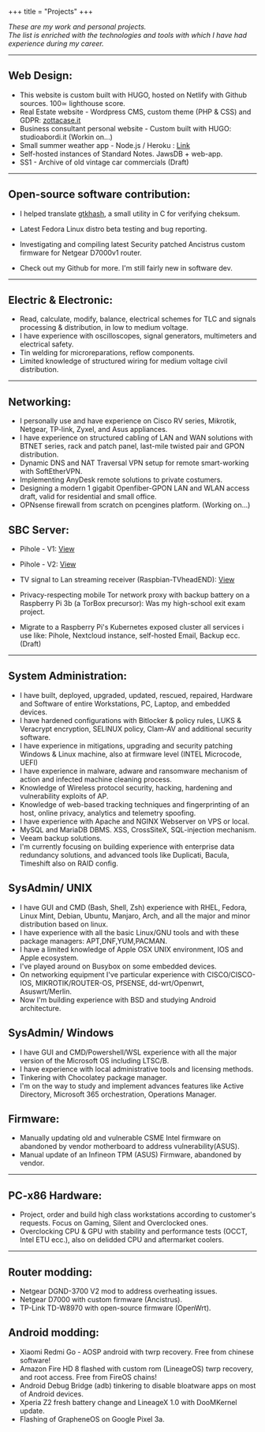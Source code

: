 +++
title = "Projects"
+++

_These are my work and personal projects._ <br>
_The list is enriched with the technologies and tools with which I have had experience during my career._

-----------

Web Design:
-----------
* This website is custom built with HUGO, hosted on Netlify with Github sources. 100≃ lighthouse score. 
* Real Estate website - Wordpress CMS, custom theme (PHP & CSS) and GDPR: <a href="https://www.zottacase.it">zottacase.it</a>
* Business consultant personal website - Custom built with HUGO: studioabordi.it (Workin on...)
* Small summer weather app - Node.js / Heroku : <a href="https://app-meteo-mf.herokuapp.com/">Link</a>
* Self-hosted instances of Standard Notes. JawsDB + web-app.
* SS1 - Archive of old vintage car commercials (Draft)

-----------

Open-source software contribution:
-----------
* I helped translate <a href="https://github.com/tristanheaven/gtkhash">gtkhash</a>, a small utility in C for verifying cheksum.
* Latest Fedora Linux distro beta testing and bug reporting.
* Investigating and compiling latest Security patched Ancistrus custom firmware for Netgear D7000v1 router.

* Check out my Github for more. I'm still fairly new in software dev.

-----------

Electric & Electronic:
-----------
* Read, calculate, modify, balance, electrical schemes for TLC and signals processing & distribution, in low to medium voltage. 
* I have experience with oscilloscopes, signal generators, multimeters and electrical safety.
* Tin welding for microreparations, reflow components.
* Limited knowledge of structured wiring for medium voltage civil distribution.

-----------

Networking:
-----------
* I personally use and have experience on Cisco RV series, Mikrotik, Netgear, TP-link, Zyxel, and Asus appliances.
* I have experience on structured cabling of LAN and WAN solutions with BTNET series, rack and patch panel, last-mile twisted pair and GPON distribution.
* Dynamic DNS and NAT Traversal VPN setup for remote smart-working with SoftEtherVPN.
* Implementing AnyDesk remote solutions to private costumers. 
* Designing a modern 1 gigabit Openfiber-GPON LAN and WLAN access draft, valid for residential and small office.
* OPNsense firewall from scratch on pcengines platform. (Working on...)

SBC Server:
-----------
* Pihole - V1: <a href="https://www.dropbox.com/s/1hi3z70x1bjkyrz/pihole.JPG?dl=0">View</a>
* Pihole - V2: <a href="https://www.dropbox.com/s/n4hi4smvbfdod5t/2.jpg?dl=0">View</a>
* TV signal to Lan streaming receiver (Raspbian-TVheadEND): <a href="https://www.dropbox.com/s/jqgjcahtn6vwgqy/3.jpg?dl=0">View</a>
* Privacy-respecting mobile Tor network proxy with backup battery on a Raspberry Pi 3b (a TorBox precursor): Was my high-school exit exam project.

* Migrate to a Raspberry Pi's Kubernetes exposed cluster all services i use like: Pihole, Nextcloud instance, self-hosted Email, Backup ecc. (Draft)

-----------

System Administration:
-----------
* I have built, deployed, upgraded, updated, rescued, repaired, Hardware and Software of entire Workstations, PC, Laptop, and embedded devices.
* I have hardened configurations with Bitlocker & policy rules, LUKS & Veracrypt encryption, SELINUX policy, Clam-AV and additional security software.
* I have experience in mitigations, upgrading and security patching Windows & Linux machine, also at firmware level (INTEL Microcode, UEFI) 
* I have experience in malware, adware and ransomware mechanism of action and infected machine cleaning process.
* Knowledge of Wireless protocol security, hacking, hardening and vulnerability exploits of AP. 
* Knowledge of web-based tracking techniques and fingerprinting of an host, online privacy, analytics and telemetry spoofing.
* I have experience with Apache and NGINX Webserver on VPS or local. 
* MySQL and MariaDB DBMS. XSS, CrossSiteX, SQL-injection mechanism.
* Veeam backup solutions.
* I'm currently focusing on building experience with enterprise data redundancy solutions, and advanced tools like Duplicati, Bacula, Timeshift also on RAID config.

SysAdmin/ UNIX 
-----------
* I have GUI and CMD (Bash, Shell, Zsh) experience with RHEL, Fedora, Linux Mint, Debian, Ubuntu, Manjaro, Arch, and all the major and minor distribution based on linux.
* I have experience with all the basic Linux/GNU tools and with these package managers: APT,DNF,YUM,PACMAN.
* I have a limited knowledge of Apple OSX UNIX environment, IOS and Apple ecosystem.
* I've played around on Busybox on some embedded devices.
* On networking equipment I've particular experience with CISCO/CISCO-IOS, MIKROTIK/ROUTER-OS, PfSENSE, dd-wrt/Openwrt, Asuswrt/Merlin.
* Now I'm building experience with BSD and studying Android architecture.

SysAdmin/ Windows
-----------
* I have GUI and CMD/Powershell/WSL experience with all the major version of the Microsoft OS including LTSC/B.
* I have experience with local administrative tools and licensing methods.
* Tinkering with Chocolatey package manager.
* I'm on the way to study and implement advances features like Active Directory, Microsoft 365 orchestration, Operations Manager.

Firmware:
-----------
* Manually updating old and vulnerable CSME Intel firmware on abandoned by vendor motherboard to address vulnerability(ASUS).
* Manual update of an Infineon TPM (ASUS) Firmware, abandoned by vendor.

-----------

PC-x86 Hardware:
-----------
* Project, order and build high class workstations according to customer's requests. Focus on Gaming, Silent and Overclocked ones.
* Overclocking CPU & GPU with stability and performance tests (OCCT, Intel ETU ecc.), also on delidded CPU and aftermarket coolers.

-----------

Router modding:
-----------
* Netgear DGND-3700 V2 mod to address overheating issues.
* Netgear D7000 with custom firmware (Ancistrus).
* TP-Link TD-W8970 with open-source firmware (OpenWrt).

Android modding:
-----------
* Xiaomi Redmi Go - AOSP android with twrp recovery. Free from chinese software!
* Amazon Fire HD 8 flashed with custom rom (LineageOS) twrp recovery, and root access. Free from FireOS chains!
* Android Debug Bridge (adb) tinkering to disable bloatware apps on most of Android devices.
* Xperia Z2 fresh battery change and LineageX 1.0 with DooMKernel update.
* Flashing of GrapheneOS on Google Pixel 3a.


